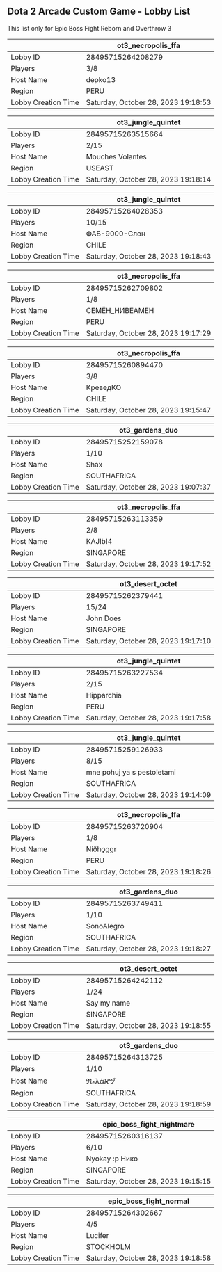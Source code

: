 ## Dota 2 Arcade Custom Game - Lobby List

This list only for Epic Boss Fight Reborn and Overthrow 3

|  | ot3_necropolis_ffa |
| ------ | ------ |
| Lobby ID | 28495715264208279 |
| Players | 3/8 |
| Host Name | depko13 |
| Region | PERU |
| Lobby Creation Time | Saturday, October 28, 2023 19:18:53 |


|  | ot3_jungle_quintet |
| ------ | ------ |
| Lobby ID | 28495715263515664 |
| Players | 2/15 |
| Host Name | Mouches Volantes |
| Region | USEAST |
| Lobby Creation Time | Saturday, October 28, 2023 19:18:14 |


|  | ot3_jungle_quintet |
| ------ | ------ |
| Lobby ID | 28495715264028353 |
| Players | 10/15 |
| Host Name | ФАБ-9000-Cлон |
| Region | CHILE |
| Lobby Creation Time | Saturday, October 28, 2023 19:18:43 |


|  | ot3_necropolis_ffa |
| ------ | ------ |
| Lobby ID | 28495715262709802 |
| Players | 1/8 |
| Host Name | СЕМЁН_НИВЕАМЕН |
| Region | PERU |
| Lobby Creation Time | Saturday, October 28, 2023 19:17:29 |


|  | ot3_necropolis_ffa |
| ------ | ------ |
| Lobby ID | 28495715260894470 |
| Players | 3/8 |
| Host Name | КреведКО |
| Region | CHILE |
| Lobby Creation Time | Saturday, October 28, 2023 19:15:47 |


|  | ot3_gardens_duo |
| ------ | ------ |
| Lobby ID | 28495715252159078 |
| Players | 1/10 |
| Host Name | Shax |
| Region | SOUTHAFRICA |
| Lobby Creation Time | Saturday, October 28, 2023 19:07:37 |


|  | ot3_necropolis_ffa |
| ------ | ------ |
| Lobby ID | 28495715263113359 |
| Players | 2/8 |
| Host Name | KAJIbI4 |
| Region | SINGAPORE |
| Lobby Creation Time | Saturday, October 28, 2023 19:17:52 |


|  | ot3_desert_octet |
| ------ | ------ |
| Lobby ID | 28495715262379441 |
| Players | 15/24 |
| Host Name | John Does |
| Region | SINGAPORE |
| Lobby Creation Time | Saturday, October 28, 2023 19:17:10 |


|  | ot3_jungle_quintet |
| ------ | ------ |
| Lobby ID | 28495715263227534 |
| Players | 2/15 |
| Host Name | Hipparchia |
| Region | PERU |
| Lobby Creation Time | Saturday, October 28, 2023 19:17:58 |


|  | ot3_jungle_quintet |
| ------ | ------ |
| Lobby ID | 28495715259126933 |
| Players | 8/15 |
| Host Name | mne pohuj ya s pestoletami |
| Region | SOUTHAFRICA |
| Lobby Creation Time | Saturday, October 28, 2023 19:14:09 |


|  | ot3_necropolis_ffa |
| ------ | ------ |
| Lobby ID | 28495715263720904 |
| Players | 1/8 |
| Host Name | Níðhǫggr |
| Region | PERU |
| Lobby Creation Time | Saturday, October 28, 2023 19:18:26 |


|  | ot3_gardens_duo |
| ------ | ------ |
| Lobby ID | 28495715263749411 |
| Players | 1/10 |
| Host Name | SonoAlegro |
| Region | SOUTHAFRICA |
| Lobby Creation Time | Saturday, October 28, 2023 19:18:27 |


|  | ot3_desert_octet |
| ------ | ------ |
| Lobby ID | 28495715264242112 |
| Players | 1/24 |
| Host Name | Say my name |
| Region | SINGAPORE |
| Lobby Creation Time | Saturday, October 28, 2023 19:18:55 |


|  | ot3_gardens_duo |
| ------ | ------ |
| Lobby ID | 28495715264313725 |
| Players | 1/10 |
| Host Name | ℜℯλάאヅ |
| Region | SOUTHAFRICA |
| Lobby Creation Time | Saturday, October 28, 2023 19:18:59 |


|  | epic_boss_fight_nightmare |
| ------ | ------ |
| Lobby ID | 28495715260316137 |
| Players | 6/10 |
| Host Name | Nyokay :р Нико |
| Region | SINGAPORE |
| Lobby Creation Time | Saturday, October 28, 2023 19:15:15 |


|  | epic_boss_fight_normal |
| ------ | ------ |
| Lobby ID | 28495715264302667 |
| Players | 4/5 |
| Host Name | Lucifer |
| Region | STOCKHOLM |
| Lobby Creation Time | Saturday, October 28, 2023 19:18:58 |


